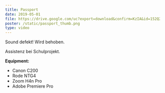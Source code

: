```yaml
---
title: Passport
date: 2019-05-01
file: https://drive.google.com/uc?export=download&confirm=KzIA&id=152Q2W-cXtrcZqazPGoTl9Ki8a-dwM7kT
poster: /static/passport_thumb.png
type: video
---
```

Sound defekt! Wird behoben.

Assistenz bei Schulprojekt.

**Equipment:**

- Canon C200
- Rode NTG4
- Zoom H4n Pro
- Adobe Premiere Pro
